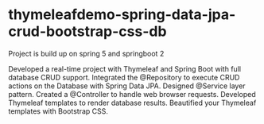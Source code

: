 # thymeleafdemo-spring-data-jpa-crud-bootstrap-css-db
Project is build up on spring 5 and springboot 2

Developed a real-time project with Thymeleaf and Spring Boot with full database CRUD support.
Integrated the @Repository to execute CRUD actions on the Database with Spring Data JPA.
Designed @Service layer pattern.
Created a @Controller to handle web browser requests.
Developed Thymeleaf templates to render database results.
Beautified your Thymeleaf templates with Bootstrap CSS.
